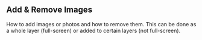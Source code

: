 ## __Add & Remove Images__ ##

How to add images or photos and how to remove them. This can be done as a whole layer (full-screen) or added to certain layers (not full-screen).
